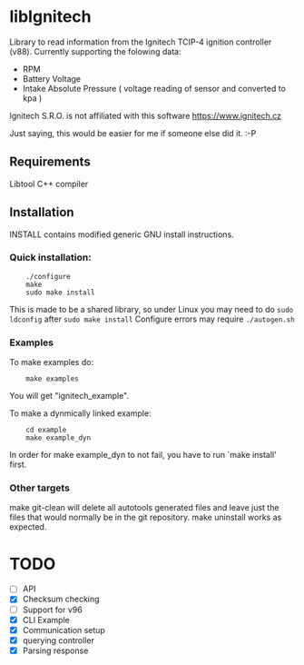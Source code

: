 <!-- vim: syntax=Markdown -->
# libIgnitech
Library to read information from the Ignitech TCIP-4 ignition controller (v88).
Currently supporting the folowing data:
 - RPM
 - Battery Voltage
 - Intake Absolute Pressure ( voltage reading of sensor and converted to kpa )

Ignitech S.R.O. is not affiliated with this software https://www.ignitech.cz

Just saying, this would be easier for me if someone else did it. :-P

## Requirements
Libtool
C++ compiler


## Installation
INSTALL contains modified generic GNU install instructions.

### Quick installation: 
```
	./configure
	make
	sudo make install
```

This is made to be a shared library, so under Linux you may need to do `sudo ldconfig` after `sudo make install`
Configure errors may require `./autogen.sh`

### Examples
To make examples do:
```
	make examples
```
You will get "ignitech_example".

To make a dynmically linked example:
```
	cd example
	make example_dyn 
```
In order for make example_dyn to not fail, you have to run `make install' first.

### Other targets
make git-clean will delete all autotools generated files and leave just the files that would normally be in the git repository.
make uninstall works as expected.

# TODO
- [ ] API
- [x] Checksum checking
- [ ] Support for v96
- [x] CLI Example
- [x] Communication setup
- [x] querying controller
- [x] Parsing response
